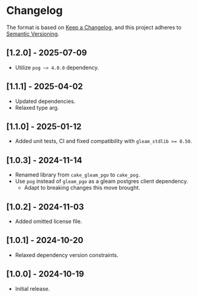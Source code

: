 # Changelog

The format is based on [Keep a Changelog](https://keepachangelog.com/en/1.1.0/), and this project adheres to
[Semantic Versioning](https://semver.org/spec/v2.0.0.html).

<!-- ## [Unreleased] -->

## [1.2.0] - 2025-07-09

- Utilize `pog ~> 4.0.0` dependency.

## [1.1.1] - 2025-04-02

- Updated dependencies.
- Relaxed type arg.

## [1.1.0] - 2025-01-12

- Added unit tests, CI and fixed compatibility with `gleam_stdlib >= 0.50`.

## [1.0.3] - 2024-11-14

- Renamed library from `cake_gleam_pgo` to `cake_pog`.
- Use `pog` instead of `gleam_pgo` as a gleam postgres client dependency.
  - Adapt to breaking changes this move brought.

## [1.0.2] - 2024-11-03

- Added omitted license file.

## [1.0.1] - 2024-10-20

- Relaxed dependency version constraints.

## [1.0.0] - 2024-10-19

- Initial release.
